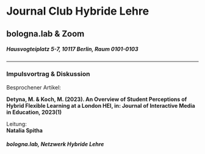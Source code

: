 # Journal Club Hybride Lehre  
## bologna.lab & Zoom    
##### Hausvogteiplatz 5-7, 10117 Berlin, Raum 0101-0103 
--- 
### Impulsvortrag & Diskussion
Besprochener Artikel: 
 
  
**Detyna, M.  & Koch, M. (2023). An Overview of Student Perceptions of Hybrid Flexible Learning at a London HEI, in: Journal of Interactive Media in Education, 2023(1)** 

Leitung: \
**Natalia Spitha**  
##### bologna.lab, Netzwerk Hybride Lehre
